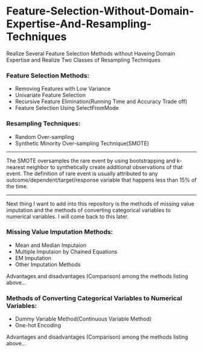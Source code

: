 # Feature-Selection-Without-Domain-Expertise-And-Resampling-Techniques
Realize Several Feature Selection Methods without Haveing Domain Expertise and Realize Two Classes of Resampling Techniques

### Feature Selection Methods:

* Removing Features with Low Variance    
* Univariate Feature Selection
* Recursive Feature Elimination(Running Time and Accuracy Trade off)   
* Feature Selection Using SelectFromMode

### Resampling Techniques:
* Random Over-sampling
* Synthetic Minority Over-sampling Technique(SMOTE)


***
The SMOTE oversamples the rare event by using bootstrapping and k-nearest neighbor to synthetically create additional observations of that event. The definition of rare event is usually attributed to any outcome/dependent/target/response variable that happens less than 15% of the time. 
***

Next thing I want to add into this repository is the methods of missing value imputation and the methods of converting categorical variables to numerical variables. I will come back to this later.

### Missing Value Imputation Methods:
* Mean and Median Imputaion
* Multiple Imputaion by Chained Equations
* EM Imputation
* Other Imputation Methods

Advantages and disadvantages (Comparison) among the methods listing above...

### Methods of Converting Categorical Variables to Numerical Variables:
* Dummy Variable Method(Continuous Variable Method)
* One-hot Encoding

Advantages and disadvantages (Comparison) among the methods listing above...
